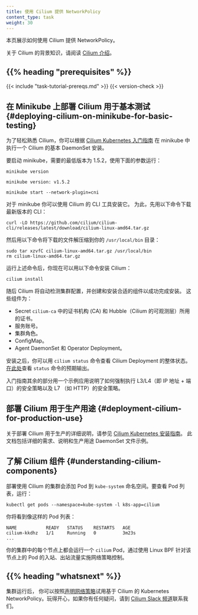 ```yaml
---
title: 使用 Cilium 提供 NetworkPolicy
content_type: task
weight: 30
---
```



本页展示如何使用 Cilium 提供 NetworkPolicy。

关于 Cilium 的背景知识，请阅读 [Cilium 介绍](https://docs.cilium.io/en/stable/overview/intro)。

## {{% heading "prerequisites" %}}

{{< include "task-tutorial-prereqs.md" >}} {{< version-check >}}


## 在 Minikube 上部署 Cilium 用于基本测试   {#deploying-cilium-on-minikube-for-basic-testing}

为了轻松熟悉 Cilium，你可以根据
[Cilium Kubernetes 入门指南](https://docs.cilium.io/en/stable/gettingstarted/k8s-install-default/s)
在 minikube 中执行一个 Cilium 的基本 DaemonSet 安装。

要启动 minikube，需要的最低版本为 1.5.2，使用下面的参数运行：

```shell
minikube version
```
```
minikube version: v1.5.2
```

```shell
minikube start --network-plugin=cni
```

对于 minikube 你可以使用 Cilium 的 CLI 工具安装它。
为此，先用以下命令下载最新版本的 CLI：

```shell
curl -LO https://github.com/cilium/cilium-cli/releases/latest/download/cilium-linux-amd64.tar.gz
```

然后用以下命令将下载的文件解压缩到你的 `/usr/local/bin` 目录：

```shell
sudo tar xzvfC cilium-linux-amd64.tar.gz /usr/local/bin
rm cilium-linux-amd64.tar.gz
```

运行上述命令后，你现在可以用以下命令安装 Cilium：

```shell
cilium install
```

随后 Cilium 将自动检测集群配置，并创建和安装合适的组件以成功完成安装。
这些组件为：

- Secret `cilium-ca` 中的证书机构 (CA) 和 Hubble（Cilium 的可观测层）所用的证书。
- 服务账号。
- 集群角色。
- ConfigMap。
- Agent DaemonSet 和 Operator Deployment。

安装之后，你可以用 `cilium status` 命令查看 Cilium Deployment 的整体状态。
[在此处](https://docs.cilium.io/en/stable/gettingstarted/k8s-install-default/#validate-the-installation)查看
`status` 命令的预期输出。

入门指南其余的部分用一个示例应用说明了如何强制执行 L3/L4（即 IP 地址 + 端口）的安全策略以及
L7 （如 HTTP）的安全策略。

## 部署 Cilium 用于生产用途   {#deployment-cilium-for-production-use}

关于部署 Cilium 用于生产的详细说明，请参见
[Cilium Kubernetes 安装指南](https://docs.cilium.io/en/stable/network/kubernetes/concepts/)。
此文档包括详细的需求、说明和生产用途 DaemonSet 文件示例。


## 了解 Cilium 组件   {#understanding-cilium-components}

部署使用 Cilium 的集群会添加 Pod 到 `kube-system` 命名空间。要查看 Pod 列表，运行：

```shell
kubectl get pods --namespace=kube-system -l k8s-app=cilium
```

你将看到像这样的 Pod 列表：

```console
NAME           READY   STATUS    RESTARTS   AGE
cilium-kkdhz   1/1     Running   0          3m23s
...
```

你的集群中的每个节点上都会运行一个 `cilium` Pod，通过使用 Linux BPF
针对该节点上的 Pod 的入站、出站流量实施网络策略控制。

## {{% heading "whatsnext" %}}

集群运行后，
你可以按照[声明网络策略](/zh-cn/docs/tasks/administer-cluster/declare-network-policy/)试用基于
Cilium 的 Kubernetes NetworkPolicy。玩得开心，如果你有任何疑问，请到
[Cilium Slack 频道](https://cilium.herokuapp.com/)联系我们。

